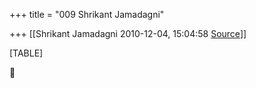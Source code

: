 +++
title = "009 Shrikant Jamadagni"

+++
[[Shrikant Jamadagni	2010-12-04, 15:04:58 [Source](https://groups.google.com/g/bvparishat/c/BWQLBH68Y7E)]]



[TABLE]



